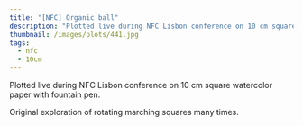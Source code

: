 ```yaml
---
title: "[NFC] Organic ball"
description: "Plotted live during NFC Lisbon conference on 10 cm square watercolor paper with fountain pen."
thumbnail: /images/plots/441.jpg
tags:
  - nfc
  - 10cm
---
```


Plotted live during NFC Lisbon conference on 10 cm square watercolor paper with fountain pen.

Original exploration of rotating marching squares many times.
